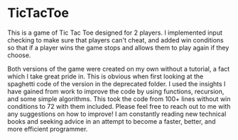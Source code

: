 # TicTacToe
This is a game of Tic Tac Toe designed for 2 players. I implemented input checking to make sure that players can't cheat, and added win conditions so that if a player wins the game stops and allows them to play again if they choose.

Both versions of the game were created on my own without a tutorial, a fact which I take great pride in. This is obvious when first looking at the spaghetti code of the version in the deprecated folder. I used the insights I have gained from work to improve the code by using functions, recursion, and some simple algorithms. This took the code from 100+ lines without win conditions to 72 with them included. Please feel free to reach out to me with any suggestions on how to improve!
I am constantly reading new technical books and seeking advice in an attempt to become a faster, better, and more efficient programmer.
